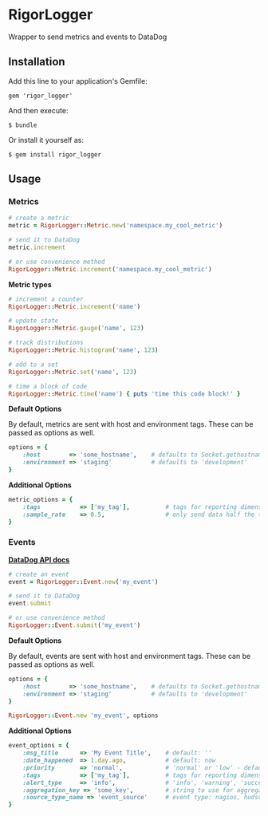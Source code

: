 # RigorLogger

Wrapper to send metrics and events to DataDog

## Installation

Add this line to your application's Gemfile:

    gem 'rigor_logger'

And then execute:

    $ bundle

Or install it yourself as:

    $ gem install rigor_logger

## Usage

### Metrics
```ruby
# create a metric
metric = RigorLogger::Metric.new('namespace.my_cool_metric')

# send it to DataDog
metric.increment

# or use convenience method
RigorLogger::Metric.increment('namespace.my_cool_metric')
```

__Metric types__

```ruby
# increment a counter
RigorLogger::Metric.increment('name')

# update state
RigorLogger::Metric.gauge('name', 123)

# track distributions
RigorLogger::Metric.histogram('name', 123)

# add to a set
RigorLogger::Metric.set('name', 123)

# time a block of code
RigorLogger::Metric.time('name') { puts 'time this code block!' }
```
__Default Options__

By default, metrics are sent with host and environment tags. These can be passed as options as well.
```ruby
options = {
    :host        => 'some_hostname',    # defaults to Socket.gethostname
    :environment => 'staging'           # defaults to 'development'
}
```

__Additional Options__
```ruby
metric_options = {
    :tags           => ['my_tag'],          # tags for reporting dimensions
    :sample_rate    => 0.5,                 # only send data half the time
}
```

### Events
__[DataDog API docs](http://docs.datadoghq.com/api/#events)__
```ruby
# create an event
event = RigorLogger::Event.new('my_event')

# send it to DataDog
event.submit

# or use convenience method
RigorLogger::Event.submit('my_event')
```

__Default Options__

By default, events are sent with host and environment tags. These can be passed as options as well.
```ruby
options = {
    :host        => 'some_hostname',    # defaults to Socket.gethostname
    :environment => 'staging'           # defaults to 'development'
}

RigorLogger::Event.new 'my_event', options
```
__Additional Options__
```ruby
event_options = {
    :msg_title      => 'My Event Title',    # default: ''
    :date_happened  => 1.day.ago,           # default: now
    :priority       => 'normal',            # 'normal' or 'low' - default 'normal'
    :tags           => ['my_tag'],          # tags for reporting dimensions
    :alert_type     => 'info',              # 'info', 'warning', 'success', or 'error'
    :aggregation_key => 'some_key',         # string to use for aggregation
    :source_type_name => 'event_source'     # event type: nagios, hudson, jenkins, user, my apps, feed, chef, puppet, git, bitbucket, fabric, capistrano
}
```
